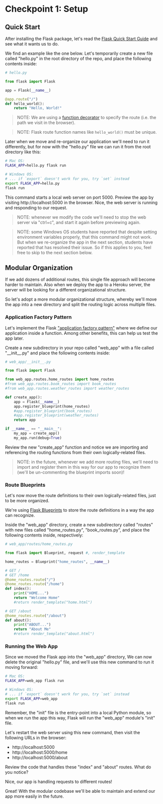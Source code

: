 

# Checkpoint 1: Setup

## Quick Start

After installing the Flask package, let's read the [Flask Quick Start Guide](https://flask.palletsprojects.com/en/1.1.x/quickstart/) and see what it wants us to do.

We find an example like the one below. Let's temporarily create a new file called "hello.py" in the root directory of the repo, and place the following contents inside:

```py
# hello.py

from flask import Flask

app = Flask(__name__)

@app.route("/")
def hello_world():
    return "Hello, World!"
```

> NOTE: We are using a [function decorator](https://www.python.org/dev/peps/pep-0318/) to specify the route (i.e. the path we visit in the browser).

> NOTE: Flask route function names like `hello_world()` must be unique.

Later when we move and re-organize our application we'll need to run it differently, but for now with the "hello.py" file we can run it from the root directory like this:

```sh
# Mac OS:
FLASK_APP=hello.py flask run

# Windows OS:
# ... if `export` doesn't work for you, try `set` instead
export FLASK_APP=hello.py
flask run
```

This command starts a local web server on port 5000. Preview the app by visiting http://localhost:5000 in the browser. Nice, the web server is running and responding to our request.

> NOTE: whenever we modify the code we'll need to stop the web server via "ctrl+c", and start it again before previewing again.


> NOTE: some Windows OS students have reported that despite setting environment variables properly, that this command might not work. But when we re-organize the app in the next section, students have reported that has resolved their issue. So if this applies to you, feel free to skip to the next section below.


## Modular Organization

If we add dozens of additional routes, this single file approach will become harder to maintain. Also when we deploy the app to a Heroku server, the server will be looking for a different organizational structure.

So let's adopt a more modular organizational structure, whereby we'll move the app into a new directory and split the routing logic across multiple files.

### Application Factory Pattern

Let's implement the Flask ["application factory pattern"](https://flask.palletsprojects.com/en/1.1.x/patterns/appfactories/) where we define our application inside a function. Among other benefits, this can help us test the app later.

Create a new subdirectory in your repo called "web_app" with a file called "\_\_init_\_.py" and place the following contents inside:

```py
# web_app/__init__.py

from flask import Flask

from web_app.routes.home_routes import home_routes
#from web_app.routes.book_routes import book_routes
#from web_app.routes.weather_routes import weather_routes

def create_app():
    app = Flask(__name__)
    app.register_blueprint(home_routes)
    #app.register_blueprint(book_routes)
    #app.register_blueprint(weather_routes)
    return app

if __name__ == "__main__":
    my_app = create_app()
    my_app.run(debug=True)
```

Review the new "create_app" function and notice we are importing and referencing the routing functions from their own logically-related files.

> NOTE: in the future, whenever we add more routing files, we'll need to import and register them in this way for our app to recognize them (we'll be un-commenting the blueprint imports soon)!

### Route Blueprints

Let's now move the route definitions to their own logically-related files, just to be more organized.

We're using [Flask Blueprints](https://flask.palletsprojects.com/en/1.1.x/blueprints/) to store the route definitions in a way the app can recognize.

Inside the "web_app" directory, create a new subdirectory called "routes" with new files called "home_routes.py", "book_routes.py", and place the following contents inside, respectively:

```py
# web_app/routes/home_routes.py

from flask import Blueprint, request #, render_template

home_routes = Blueprint("home_routes", __name__)

# GET /
# GET /home
@home_routes.route("/")
@home_routes.route("/home")
def index():
    print("HOME...")
    return "Welcome Home"
    #return render_template("home.html")

# GET /about
@home_routes.route("/about")
def about():
    print("ABOUT...")
    return "About Me"
    #return render_template("about.html")

```

### Running the Web App

Since we moved the Flask app into the "web_app" directory, We can now delete the original "hello.py" file, and we'll use this new command to run it moving forward:

```sh
# Mac OS:
FLASK_APP=web_app flask run

# Windows OS:
# ... if `export` doesn't work for you, try `set` instead
export FLASK_APP=web_app
flask run
```

Remember, the "init" file is the entry-point into a local Python module, so when we run the app this way, Flask will run the "web_app" module's "init" file.

Let's restart the web server using this new command, then visit the following URLs in the browser:
  + http://localhost:5000
  + http://localhost:5000/home
  + http://localhost:5000/about

Review the code that handles these "index" and "about" routes. What do you notice?

Nice, our app is handling requests to different routes!

Great! With the modular codebase we'll be able to maintain and extend our app more easily in the future.
